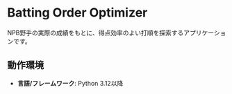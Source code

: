 # Batting Order Optimizer

NPB野手の実際の成績をもとに、得点効率のよい打順を探索するアプリケーションです。

## 動作環境

* **言語/フレームワーク**: Python 3.12以降


